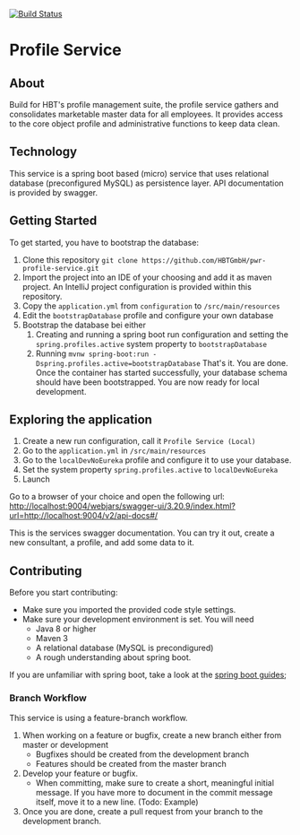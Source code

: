 [![Build Status](https://travis-ci.org/HBTGmbH/pwr-profile-service.svg?branch=travis)](https://travis-ci.org/HBTGmbH/pwr-profile-service)

# Profile Service #
## About ##
Build for HBT's profile management suite, the profile service gathers and consolidates marketable master data
for all employees. It provides access to the core object profile and administrative functions to keep data clean.

## Technology
This service is a spring boot based (micro) service that uses relational database (preconfigured MySQL) as persistence layer.
API documentation is provided by swagger.

## Getting Started

To get started, you have to bootstrap the database:
1. Clone this repository ``git clone https://github.com/HBTGmbH/pwr-profile-service.git``
2. Import the project into an IDE of your choosing and add it as maven project. An IntelliJ project configuration is provided within this repository. 
3. Copy the ``application.yml`` from ``configuration`` to ``/src/main/resources`` 
4. Edit the ``bootstrapDatabase`` profile and configure your own database
5. Bootstrap the database bei either
    1. Creating and running a spring boot run configuration and setting the ``spring.profiles.active`` system property to ``bootstrapDatabase``
    2. Running ```mvnw spring-boot:run -Dspring.profiles.active=bootstrapDatabase```
That's it. You are done. Once the container has started successfully, your database schema should have been bootstrapped. You are now ready
for local development. 

## Exploring the application

1. Create a new run configuration, call it ``Profile Service (Local)``
2. Go to the ``application.yml`` in ``/src/main/resources`` 
3. Go to the ``localDevNoEureka`` profile and configure it to use your database. 
4. Set the system property ``spring.profiles.active`` to ``localDevNoEureka``
5. Launch

Go to a browser of your choice and open the following url:
[http://localhost:9004/webjars/swagger-ui/3.20.9/index.html?url=http://localhost:9004/v2/api-docs#/](http://localhost:9004/webjars/swagger-ui/3.20.9/index.html?url=http://localhost:9004/v2/api-docs#/)

This is the services swagger documentation. You can try it out, create a new consultant, a profile, and add some data to it.

## Contributing

Before you start contributing:
* Make sure you imported the provided code style settings. 
* Make sure your development environment is set. You will need
    * Java 8 or higher
    * Maven 3
    * A relational database (MySQL is precondigured)
    * A rough understanding about spring boot.

If you are unfamiliar with spring boot, take a look at the [spring boot guides](https://spring.io/guides);

### Branch Workflow
This service is using a feature-branch workflow. 
1. When working on a feature or bugfix, create a new branch either from master or development
    * Bugfixes should be created from the development branch
    * Features should be created from the master branch
2. Develop your feature or bugfix. 
    * When committing, make sure to create a short, meaningful initial message. If you have more to document in the commit
    message itself, move it to a new line. (Todo: Example)
3. Once you are done, create a pull request from your branch to the development branch.


 

